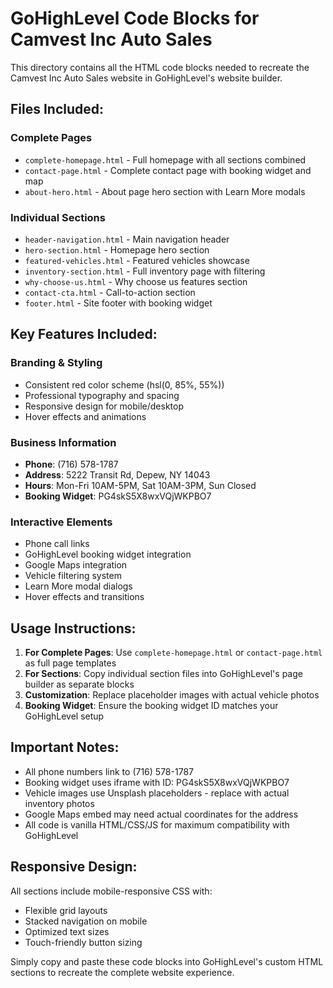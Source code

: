 # GoHighLevel Code Blocks for Camvest Inc Auto Sales

This directory contains all the HTML code blocks needed to recreate the Camvest Inc Auto Sales website in GoHighLevel's website builder.

## Files Included:

### Complete Pages
- `complete-homepage.html` - Full homepage with all sections combined
- `contact-page.html` - Complete contact page with booking widget and map
- `about-hero.html` - About page hero section with Learn More modals

### Individual Sections
- `header-navigation.html` - Main navigation header
- `hero-section.html` - Homepage hero section
- `featured-vehicles.html` - Featured vehicles showcase
- `inventory-section.html` - Full inventory page with filtering
- `why-choose-us.html` - Why choose us features section
- `contact-cta.html` - Call-to-action section
- `footer.html` - Site footer with booking widget

## Key Features Included:

### Branding & Styling
- Consistent red color scheme (hsl(0, 85%, 55%))
- Professional typography and spacing
- Responsive design for mobile/desktop
- Hover effects and animations

### Business Information
- **Phone**: (716) 578-1787
- **Address**: 5222 Transit Rd, Depew, NY 14043
- **Hours**: Mon-Fri 10AM-5PM, Sat 10AM-3PM, Sun Closed
- **Booking Widget**: PG4skS5X8wxVQjWKPBO7

### Interactive Elements
- Phone call links
- GoHighLevel booking widget integration
- Google Maps integration
- Vehicle filtering system
- Learn More modal dialogs
- Hover effects and transitions

## Usage Instructions:

1. **For Complete Pages**: Use `complete-homepage.html` or `contact-page.html` as full page templates
2. **For Sections**: Copy individual section files into GoHighLevel's page builder as separate blocks
3. **Customization**: Replace placeholder images with actual vehicle photos
4. **Booking Widget**: Ensure the booking widget ID matches your GoHighLevel setup

## Important Notes:

- All phone numbers link to (716) 578-1787
- Booking widget uses iframe with ID: PG4skS5X8wxVQjWKPBO7
- Vehicle images use Unsplash placeholders - replace with actual inventory photos
- Google Maps embed may need actual coordinates for the address
- All code is vanilla HTML/CSS/JS for maximum compatibility with GoHighLevel

## Responsive Design:

All sections include mobile-responsive CSS with:
- Flexible grid layouts
- Stacked navigation on mobile
- Optimized text sizes
- Touch-friendly button sizing

Simply copy and paste these code blocks into GoHighLevel's custom HTML sections to recreate the complete website experience.